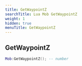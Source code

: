 ```yaml
---
title: GetWaypointZ
searchTitle: Lua Mob GetWaypointZ
weight: 1
hidden: true
menuTitle: GetWaypointZ
---
```

## GetWaypointZ
```lua
Mob:GetWaypointZ(); -- number
```